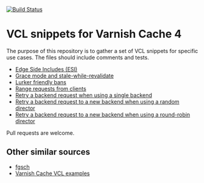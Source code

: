 [![Build Status](https://travis-ci.org/espebra/varnish-vcl-snippets.svg)](https://travis-ci.org/espebra/varnish-vcl-snippets)

# VCL snippets for Varnish Cache 4

The purpose of this repository is to gather a set of VCL snippets for specific use cases. The files should include comments and tests.

* [Edge Side Includes (ESI)](esi.vtc)
* [Grace mode and stale-while-revalidate](grace.vtc)
* [Lurker friendly bans](lurker-friendly-bans.vtc)
* [Range requests from clients](range.vtc)
* [Retry a backend request when using a single backend](retry-single-backend.vtc)
* [Retry a backend request to a new backend when using a random director](retry-random-director.vtc)
* [Retry a backend request to a new backend when using a round-robin director](retry-round-robin-director.vtc)

Pull requests are welcome.

## Other similar sources

* [fgsch](https://github.com/fgsch/vcl-snippets)
* [Varnish Cache VCL examples](https://www.varnish-cache.org/trac/wiki/VCLExamples)

